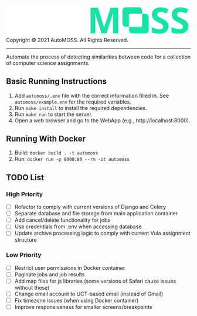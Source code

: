 ![AutoMOSS Logo](/static/img/automoss.png)
Copyright ©️ 2021 AutoMOSS. All Rights Reserved.

---

Automate the process of detecting similarities between code for a collection of computer science assignments.

## Basic Running Instructions
1. Add `automoss/.env` file with the correct information filled in. See `automoss/example.env` for the required variables.
2. Run `make install` to install the required dependencies.
3. Run `make run` to start the server.
4. Open a web browser and go to the WebApp (e.g., http://localhost:8000).

## Running With Docker
1. Build: `docker build . -t automoss`
2. Run: `docker run -p 8000:80 --rm -it automoss`

## TODO List
### High Priority
- [ ] Refactor to comply with current versions of Django and Celery
- [ ] Separate database and file storage from main application container
- [ ] Add cancel/delete functionality for jobs
- [ ] Use credentials from .env when accessing database
- [ ] Update archive processing logic to comply with current Vula assignment structure
### Low Priority
- [ ] Restrict user permissions in Docker container
- [ ] Paginate jobs and job results
- [ ] Add map files for js libraries (some versions of Safari cause issues without these)
- [ ] Change email account to UCT-based email (instead of Gmail)
- [ ] Fix timezone issues (when using Docker container)
- [ ] Improve responsiveness for smaller screens/breakpoints

